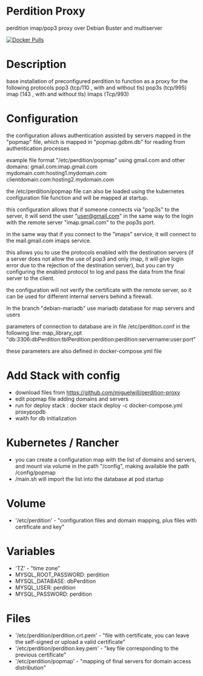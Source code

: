 # Perdition Proxy
 perdition imap/pop3 proxy over Debian Buster and multiserver

[![Docker Pulls](https://img.shields.io/docker/pulls/miguelwill/perdition-proxy.svg?style=plastic)](https://hub.docker.com/r/miguelwill/perdition-proxy/)

# Description
base installation of preconfigured perdition to function as a proxy for the following protocols
pop3 (tcp/110 , with and without tls)
pop3s (tcp/995)
imap (143 , with and without tls)
Imaps (Tcp/993)

# Configuration

the configuration allows authentication assisted by servers mapped in the "popmap" file, which is mapped in "popmap.gdbm.db" for reading from authentication processes

example file format "/etc/perdition/popmap" using gmail.com and other domains:
gmail.com:imap.gmail.com
mydomain.com:hosting1.mydomain.com
clientdomain.com:hosting2.mydomain.com

the /etc/perdition/popmap file can also be loaded using the kubernetes configuration file function and will be mapped at startup.

this configuration allows that if someone connects via "pop3s" to the server, it will send the user "user@gmail.com" in the same way to the login with the remote server "imap.gmail.com" to the pop3s port.

in the same way that if you connect to the "imaps" service, it will connect to the mail.gmail.com imaps service.

this allows you to use the protocols enabled with the destination servers (if a server does not allow the use of pop3 and only imap, it will give login error due to the rejection of the destination server), but you can try configuring the enabled protocol to log and pass the data from the final server to the client.

the configuration will not verify the certificate with the remote server, so it can be used for different internal servers behind a firewall.

In the branch "debian-mariadb" use mariadb database for map servers and users

parameters of connection to database are in file /etc/perdition.conf in the following line:
map_library_opt "db:3306:dbPerdition:tblPerdition:perdition:perdition:servername:user:port"

these parameters are also defined in docker-compose.yml file

# Add Stack with config
  * download files from https://github.com/miguelwill/perdition-proxy
  * edit popmap file adding domains and servers
  * run for deploy stack : docker stack deploy -c docker-compose.yml proxypopdb
  * waith for db initialization

# Kubernetes / Rancher
  * you can create a configuration map with the list of domains and servers, and mount via volume in the path "/config", making available the path /config/popmap
  * /main.sh will import the list into the database at pod startup 

# Volume

  * '/etc/perdition' - "configuration files and domain mapping, plus files with certificate and key"

# Variables

  * 'TZ' - "time zone"
  * MYSQL_ROOT_PASSWORD: perdition
  * MYSQL_DATABASE: dbPerdition
  * MYSQL_USER: perdition
  * MYSQL_PASSWORD: perdition

# Files
  * '/etc/perdition/perdition.crt.pem' - "file with certificate, you can leave the self-signed or upload a valid certificate"
  * '/etc/perdition/perdition.key.pem' - "key file corresponding to the previous certificate"
  * '/etc/perdition/popmap' - "mapping of final servers for domain access distribution"
